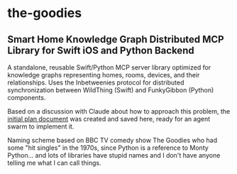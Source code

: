 # the-goodies

## Smart Home Knowledge Graph Distributed MCP Library for Swift iOS and Python Backend

A standalone, reusable Swift/Python MCP server library optimized for knowledge graphs representing homes, rooms, devices, and their relationships. Uses the Inbetweenies protocol for distributed synchronization between WildThing (Swift) and FunkyGibbon (Python) components.

Based on a discussion with Claude about how to approach this problem, the [initial plan document](homegraph_mcp_library_initial_plan.md) was created and saved here, ready for an agent swarm to implement it.

Naming scheme based on BBC TV comedy show The Goodies who had some "hit singles" in the 1970s, since Python is a reference to Monty Python... and lots of libraries have stupid names and I don't have anyone telling me what I can call things.
